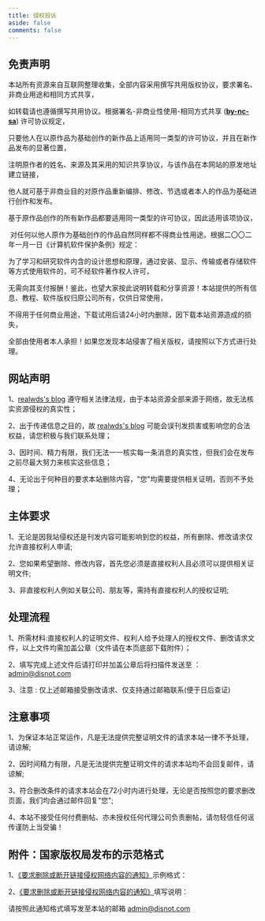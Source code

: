 ```yaml
---
title: 侵权投诉
aside: false
comments: false
---
```


**免责声明**
--------

本站所有资源来自互联网整理收集，全部内容采用撰写共用版权协议，要求署名、非商业用途和相同方式共享，

如转载请也遵循撰写共用协议。根据署名-非商业性使用-相同方式共享 (**[by-nc-sa](https://creativecommons.org/licenses/by-nc-sa/4.0/)**) 许可协议规定，

只要他人在以原作品为基础创作的新作品上适用同一类型的许可协议，并且在新作品发布的显著位置，

注明原作者的姓名、来源及其采用的知识共享协议，与该作品在本网站的原发地址建立链接，

他人就可基于非商业目的对原作品重新编排、修改、节选或者本人的作品为基础进行创作和发布。

基于原作品创作的所有新作品都要适用同一类型的许可协议，因此适用该项协议，

 对任何以他人原作为基础创作的作品自然同样都不得商业性用途。根据二〇〇二年一月一日《计算机软件保护条例》规定：

为了学习和研究软件内含的设计思想和原理，通过安装、显示、传输或者存储软件等方式使用软件的，可不经软件著作权人许可，

无需向其支付报酬！鉴此，也望大家按此说明转载和分享资源！本站提供的所有信息、教程、软件版权归原公司所有，仅供日常使用，

不得用于任何商业用途，下载试用后请24小时内删除，因下载本站资源造成的损失，

全部由使用者本人承担！如果您发现本站侵害了相关版权，请按照以下方式进行处理。

网站声明
----

1、[realwds's blog](https://blog.realwds.com) 遵守相关法律法规，由于本站资源全部来源于网络，故无法核实资源侵权的真实性；

2、出于传递信息之目的，故 [realwds's blog](https://blog.realwds.com) 可能会误刊发损害或影响您的合法权益，请您积极与我们联系处理；

3、因时间、精力有限，我们无法一一核实每一条消息的真实性，但我们会在发布之前尽最大努力来核实这些信息；

4、无论出于何种目的要求本站删除内容，"您"均需要提供相关证明，否则不予处理；

**主体要求**
--------

1、无论是因我站侵权还是刊发内容可能影响到您的权益，所有删除、修改请求仅允许直接权利人申请;

2、您如果希望删除、修改内容，首先您必须是直接权利人且必须可以提供相关证明文件;

3、非直接权利人例如关联公司、朋友等，需持有直接权利人的授权证明;

**处理流程**
--------

1、所需材料:直接权利人的证明文件、权利人给予处理人的授权文件、删改请求文件，以上文件均需加盖公章（文件请在本页底部下载附件）；

2、填写完成上述文件后请打印并加盖公章后将扫描件发送至 ：admin@disnot.com

3、注意 : 仅上述邮箱接受删改请求、仅支持通过邮箱联系(便于日后查证)

**注意事项**
--------

1、为保证本站正常运作，凡是无法提供完整证明文件的请求本站一律不予处理，请谅解;

2、因时间精力有限，凡是无法提供完整证明文件的请求本站均不会回复邮件，请谅解;

3、符合删改条件的请求本站会在72小时内进行处理，无论是否按照您的要求删改页面，我们均会通过邮件回复"您";

4、本站不接受任何付费删帖、亦未授权任何代理公司负责删帖，请勿轻信任何谣传谨防上当受骗！

**附件：国家版权局发布的示范格式**
-------------------

1、[《要求删除或断开链接侵权网络内容的通知》](https://cdn.jsdelivr.net/gh/realwds/cdn/pdf/27061708341.pdf)示例格式：

2、[《要求删除或断开链接侵权网络内容的通知》](https://cdn.jsdelivr.net/gh/realwds/cdn/pdf/27061709218.pdf)填写说明：

请按照此通知格式填写发至本站的邮箱 admin@disnot.com